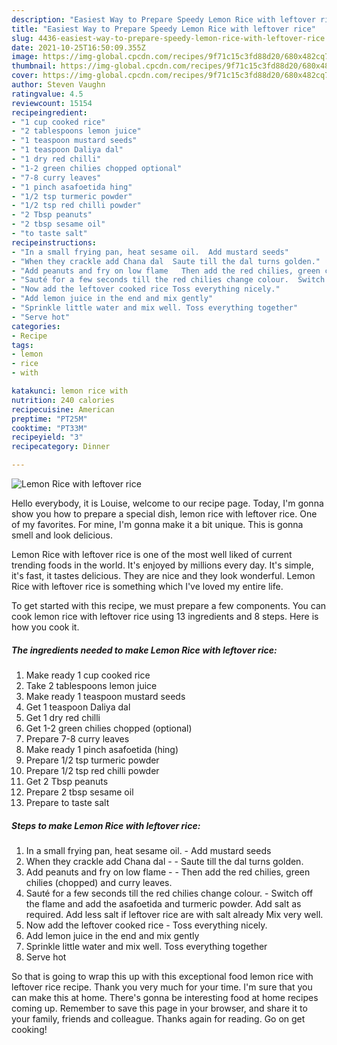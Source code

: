 ```yaml
---
description: "Easiest Way to Prepare Speedy Lemon Rice with leftover rice"
title: "Easiest Way to Prepare Speedy Lemon Rice with leftover rice"
slug: 4436-easiest-way-to-prepare-speedy-lemon-rice-with-leftover-rice
date: 2021-10-25T16:50:09.355Z
image: https://img-global.cpcdn.com/recipes/9f71c15c3fd88d20/680x482cq70/lemon-rice-with-leftover-rice-recipe-main-photo.jpg
thumbnail: https://img-global.cpcdn.com/recipes/9f71c15c3fd88d20/680x482cq70/lemon-rice-with-leftover-rice-recipe-main-photo.jpg
cover: https://img-global.cpcdn.com/recipes/9f71c15c3fd88d20/680x482cq70/lemon-rice-with-leftover-rice-recipe-main-photo.jpg
author: Steven Vaughn
ratingvalue: 4.5
reviewcount: 15154
recipeingredient:
- "1 cup cooked rice"
- "2 tablespoons lemon juice"
- "1 teaspoon mustard seeds"
- "1 teaspoon Daliya dal"
- "1 dry red chilli"
- "1-2 green chilies chopped optional"
- "7-8 curry leaves"
- "1 pinch asafoetida hing"
- "1/2 tsp turmeric powder"
- "1/2 tsp red chilli powder"
- "2 Tbsp peanuts"
- "2 tbsp sesame oil"
- "to taste salt"
recipeinstructions:
- "In a small frying pan, heat sesame oil.  Add mustard seeds"
- "When they crackle add Chana dal  Saute till the dal turns golden."
- "Add peanuts and fry on low flame   Then add the red chilies, green chilies (chopped) and curry leaves."
- "Sauté for a few seconds till the red chilies change colour.  Switch off the flame and add the asafoetida and turmeric powder. Add salt as required. Add less salt if leftover rice are with salt already Mix very well."
- "Now add the leftover cooked rice Toss everything nicely."
- "Add lemon juice in the end and mix gently"
- "Sprinkle little water and mix well. Toss everything together"
- "Serve hot"
categories:
- Recipe
tags:
- lemon
- rice
- with

katakunci: lemon rice with 
nutrition: 240 calories
recipecuisine: American
preptime: "PT25M"
cooktime: "PT33M"
recipeyield: "3"
recipecategory: Dinner

---
```



![Lemon Rice with leftover rice](https://img-global.cpcdn.com/recipes/9f71c15c3fd88d20/680x482cq70/lemon-rice-with-leftover-rice-recipe-main-photo.jpg)

Hello everybody, it is Louise, welcome to our recipe page. Today, I'm gonna show you how to prepare a special dish, lemon rice with leftover rice. One of my favorites. For mine, I'm gonna make it a bit unique. This is gonna smell and look delicious.



Lemon Rice with leftover rice is one of the most well liked of current trending foods in the world. It's enjoyed by millions every day. It's simple, it's fast, it tastes delicious. They are nice and they look wonderful. Lemon Rice with leftover rice is something which I've loved my entire life.


To get started with this recipe, we must prepare a few components. You can cook lemon rice with leftover rice using 13 ingredients and 8 steps. Here is how you cook it.

<!--inarticleads1-->

##### The ingredients needed to make Lemon Rice with leftover rice:

1. Make ready 1 cup cooked rice
1. Take 2 tablespoons lemon juice
1. Make ready 1 teaspoon mustard seeds
1. Get 1 teaspoon Daliya dal
1. Get 1 dry red chilli
1. Get 1-2 green chilies chopped (optional)
1. Prepare 7-8 curry leaves
1. Make ready 1 pinch asafoetida (hing)
1. Prepare 1/2 tsp turmeric powder
1. Prepare 1/2 tsp red chilli powder
1. Get 2 Tbsp peanuts
1. Prepare 2 tbsp sesame oil
1. Prepare to taste salt




<!--inarticleads2-->

##### Steps to make Lemon Rice with leftover rice:

1. In a small frying pan, heat sesame oil.  - Add mustard seeds
1. When they crackle add Chana dal -  - Saute till the dal turns golden.
1. Add peanuts and fry on low flame  -  - Then add the red chilies, green chilies (chopped) and curry leaves.
1. Sauté for a few seconds till the red chilies change colour.  - Switch off the flame and add the asafoetida and turmeric powder. Add salt as required. Add less salt if leftover rice are with salt already Mix very well.
1. Now add the leftover cooked rice - Toss everything nicely.
1. Add lemon juice in the end and mix gently
1. Sprinkle little water and mix well. Toss everything together
1. Serve hot




So that is going to wrap this up with this exceptional food lemon rice with leftover rice recipe. Thank you very much for your time. I'm sure that you can make this at home. There's gonna be interesting food at home recipes coming up. Remember to save this page in your browser, and share it to your family, friends and colleague. Thanks again for reading. Go on get cooking!
